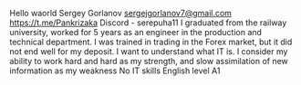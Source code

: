 Hello waorld
Sergey Gorlanov
sergejgorlanov7@gmail.com  https://t.me/Pankrizaka Discord - serepuha11
I graduated from the railway university, worked for 5 years as an engineer in the production and technical department. I was trained in trading in the Forex market, but it did not end well for my deposit.
I want to understand what IT is. I consider my ability to work hard and hard as my strength, and slow assimilation of new information as my weakness
No IT skills
English level A1
